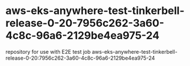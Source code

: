 # aws-eks-anywhere-test-tinkerbell-release-0-20-7956c262-3a60-4c8c-96a6-2129be4ea975-24
repository for use with E2E test job aws-eks-anywhere-test-tinkerbell-release-0-20:7956c262-3a60-4c8c-96a6-2129be4ea975-24
